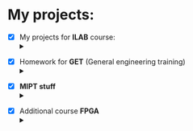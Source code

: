 # My projects:
- [X] My projects for __ILAB__ course:<details><summary></summary>
    - [X] __1 semestr__: <details><summary></summary>
        - [X] [__Solve Square Equation__](https://github.com/Hollbrok/SolveSquare)
        - [X] [__Onegin__](https://github.com/Hollbrok/Onegin)
        - [X] [__Stack__](https://github.com/Hollbrok/STACK)
        </details>
    - [X] __2 semestr__ <details><summary></summary>
        - [X] [__CPU__](https://github.com/Hollbrok/CPU_C_VERSION)
        - [X] [__Stack_cpp__](https://github.com/Hollbrok/Stack_cpp_version)
        - [X] [__CPU_cpp__](https://github.com/Hollbrok/CPU_Cpp_version) 
        - [X] [__Calculator__](https://github.com/Hollbrok/v.2-of-calculator)
        - [X] [__List__ / pointers version](https://github.com/Hollbrok/List) (C++ version)
        - [X] [__Akinator__](https://github.com/Hollbrok/Akinator)
        - [X] [__RayCasting__](https://github.com/Hollbrok/Raytracing)
        - [X] [__Differentiator__](https://github.com/Hollbrok/Differentiator)
        - [X] [__Programming language__](https://github.com/Hollbrok/Prog-Lang)
    </details>
</details>

- [X] Homework for __GET__ (General engineering training)<details><summary></summary>
    - [X] [Libre Office](https://github.com/Hollbrok/test-rep/tree/master/LibreOffice)
    - [X] [MATLAB](https://github.com/Hollbrok/test-rep/tree/master/MATLAB)
    - [X] [Git](https://github.com/Hollbrok/test-rep/tree/master/Git)
    - [X] [GPIO](https://github.com/Hollbrok/Raspberry/tree/main/GPIO)
    - [X] [DAC](https://github.com/Hollbrok/Raspberry/tree/main/DAC)
    - [X] [ADC](https://github.com/Hollbrok/Raspberry/tree/main/ADC)
    - [X] [Capacitor (final project)](https://github.com/Hollbrok/Raspberry/tree/main/Capacitor)
</details>

- [X] __MIPT stuff__ <details><summary></summary>
	- [X] LABS	<details><summary></summary>
		- [X] [1'st semestr](https://github.com/Hollbrok/MIPT_LABS/tree/main/labs%201%20sem)
		- [X] [2'nd semestr](https://github.com/Hollbrok/MIPT_LABS/tree/main/labs%202%20sem)
		</details>
	- [X] [lectures made with Latex of Znamenskaya L.N. 2 semester](https://github.com/Panterrich/Matan_2_semester)	
	</details>
    
</details>


- [X] Additional course __FPGA__ <details><summary></summary>
    - [X] [Critical path]()
    - [X] [D-latch, SR-latch, D-flipflop](https://github.com/Hollbrok/Verilog/tree/main/homework%201)
    - [X] [four-segment indicator + counter](https://github.com/Hollbrok/Verilog/tree/main/homework%202)
    - [X] [Gray counter with ROM](https://github.com/Hollbrok/Verilog/tree/main/homework%203)
    - [X] [Resynchronizer of clocks domains](https://github.com/Hollbrok/Verilog/tree/main/Lab1)
</details>

<!---

</br>

<a href="https://github.com/Hollbrok/CPU_cpp_version">
  <img align="center" src="https://github-readme-stats.vercel.app/api/pin/?username=Hollbrok&repo=CPU_cpp_version&theme=synthwave"/>
</a>
<a href="https://github.com/Hollbrok/CPU_C_VERSION">
  <img align="center" src="https://github-readme-stats.vercel.app/api/pin/?username=Hollbrok&repo=CPU_C_VERSION&theme=synthwave"/>
</a>
<a href="https://github.com/Hollbrok/STACK">
  <img align="center" src="https://github-readme-stats.vercel.app/api/pin/?username=Hollbrok&repo=STACK&theme=synthwave"/>
</a>
<a href="https://github.com/Hollbrok/Stack_cpp_version">
  <img align="center" src="https://github-readme-stats.vercel.app/api/pin/?username=Hollbrok&repo=Stack_cpp_version&theme=synthwave"/>
</a>
<a href="https://github.com/Hollbrok/v.2-of-calculator">
  <img align="center" src="https://github-readme-stats.vercel.app/api/pin/?username=Hollbrok&repo=v.2-of-calculator&theme=synthwave"/>
</a>
<a href="https://www.youtube.com/watch?v=bfNJHxZ8GYU&ab_channel=%D0%9D%D0%BE%D0%B2%D1%8B%D0%B9%D0%9C%D0%B8%D1%80-NewWorld">
  <img align="center" src="https://github-readme-stats.vercel.app/api/top-langs/?username=Hollbrok&theme=synthwave"/>
</a>
<a href="https://www.youtube.com/watch?v=bfNJHxZ8GYU&ab_channel=%D0%9D%D0%BE%D0%B2%D1%8B%D0%B9%D0%9C%D0%B8%D1%80-NewWorld">
  <img align="center" src="https://github-readme-stats.vercel.app/api?username=Hollbrok&&show_icons=true&theme=synthwave" />
</a>

-->



  



  
